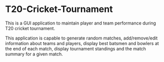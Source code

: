 # T20-Cricket-Tournament
This is a GUI application to maintain player and team performance during T20 cricket tournament.

This application is capable to generate random matches, add/remove/edit information about teams and players, display best batsmen and bowlers at the end of each match, 
display tournament standings and the match summary for a given match.

 
